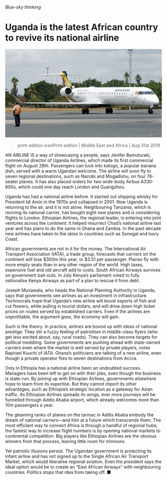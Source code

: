 ###### Blue-sky thinking

# Uganda is the latest African country to revive its national airline 

![image](images/20190831_MAP501.jpg) 

> print-edition iconPrint edition | Middle East and Africa | Aug 31st 2019 

AN AIRLINE IS a way of showcasing a people, says Jenifer Bamuturaki, commercial director of Uganda Airlines, which made its first commercial flight on August 28th. Passengers can tuck into katogo, a popular banana dish, served with a warm Ugandan welcome. The airline will soon fly to seven regional destinations, such as Nairobi and Mogadishu, on four 76-seater planes. It has also placed orders for two wide-body Airbus A330-800s, which could one day reach London and Guangzhou. 

Uganda has had a national airline before. It started out shipping whisky for President Idi Amin in the 1970s and collapsed in 2001. Now Uganda is returning to the air, and it is not alone. Neighbouring Tanzania, which is reviving its national carrier, has bought eight new planes and is considering flights to London. Ethiopian Airlines, the regional leader, is entering into joint ventures across the continent: it helped resurrect Chad’s national airline last year and has plans to do the same in Ghana and Zambia. In the past decade new airlines have taken to the skies in countries such as Senegal and Ivory Coast. 

African governments are not in it for the money. The International Air Transport Association (IATA), a trade group, forecasts that carriers on the continent will lose $300m this year, or $3.51 per passenger. Planes fly with more empty seats than in any other region of the world. High taxes, expensive fuel and old aircraft add to costs. South African Airways survives on government bail-outs. In July Kenya’s parliament voted to fully nationalise Kenya Airways as part of a plan to rescue it from debt. 

Joseph Muvawala, who heads the National Planning Authority in Uganda, says that governments see airlines as an investment in infrastructure. Technocrats hope that Uganda’s new airline will boost exports of fish and cut flowers, while pulling in tourist dollars, and will drive down high ticket prices on routes served by established carriers. Even if the airlines are unprofitable, the argument goes, the economy will gain. 

Such is the theory. In practice, airlines are bound up with ideas of national prestige. They stir a fuzzy feeling of patriotism in middle-class flyers (who get less excited about, say, rural roads). They can also become targets for political meddling. Some governments are pushing ahead with state-owned carriers even where the market is well served by private players, notes Raphael Kuuchi of IATA. Ghana’s politicians are talking of a new airline, even though a private operator flies to seven destinations from Accra. 

Only in Ethiopia has a national airline been an undoubted success. Managers have been left to get on with their jobs, even though the business is state-run. By joining up with Ethiopian Airlines, governments elsewhere hope to learn from its expertise. But they cannot import its other advantages, such as Ethiopia’s strategic location as a gateway for Asian traffic. As Ethiopian Airlines spreads its wings, ever more journeys will be funnelled through Addis Ababa airport, which already welcomes more than 10m passengers a year. 

The gleaming ranks of planes on the tarmac in Addis Ababa embody the dream of national carriers—and hint at a future which transcends them. The most efficient way to connect Africa is through a handful of regional hubs; the fastest way to increase flight numbers is by opening national markets to continental competition. Big players like Ethiopian Airlines are the obvious winners from that process, leaving little room for minnows. 

Yet patriotic illusions persist. The Ugandan government is protecting its infant airline and has not signed up to the Single African Air Transport Market, which would liberalise regional aviation. Even the president says the ideal option would be to create an “East African Airways” with neighbouring countries. Politics stops that idea from taking off. ■ 

